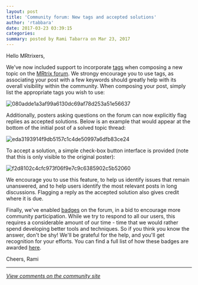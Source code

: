 ```yaml
---
layout: post
title: 'Community forum: New tags and accepted solutions'
author: 'rtabbara'
date: 2017-03-23 03:39:15
categories:
summary: posted by Rami Tabarra on Mar 23, 2017
---
```

Hello MRtrixers,

We've now included support to incorporate [tags](https://meta.discourse.org/t/the-official-discourse-tags-plugin-discourse-tagging/26482) when composing a new topic on the [MRtrix forum](http://community.mrtrix.org). We strongy encourage you to use tags, as associating your post with a few keywords should greatly help with its overall visibility within the community. When composing your post, simply list the appropriate tags you wish to use:

![080adde1a3af99a6130dc69af78d253a51e56637](https://community.mrtrix.org/uploads/default/original/2X/4/43de565901a2387733620de254769bee99a60f6f.png) 

Additionally, posters asking questions on the forum can now explicitly flag replies as accepted solutions. Below is an example that would appear at the bottom of the initial post of a solved topic thread:

![eda3193914f9db5157c1c4de50997a6dfb83ce24](https://community.mrtrix.org/uploads/default/original/2X/b/b39210167236467f25d716618ffcc2810fde6024.png) 

To accept a solution, a simple check-box button interface is provided (note that this is only visible to the original poster):

![f2d8102c4cfc973f06f9e7c9c6385902c5b52060](https://community.mrtrix.org/uploads/default/original/2X/7/70804f630630baed64ad9ddfb2efc0ee4ab8b618.png) 

We encourage you to use this feature, to help us identify issues that remain unanswered, and to help users identify the most relevant posts in long discussions. Flagging a reply as the accepted solution also gives credit where it is due.

Finally, we've enabled [badges](https://meta.discourse.org/t/what-are-badges/32540) on the forum, in a bid to encourage more community participation. While we try to respond to all our users, this requires a considerable amount of our time - time that we would rather spend developing better tools and techniques. So if you think you know the answer, don't be shy! We'll be grateful for the help, and you'll get recognition for your efforts. You can find a full list of how these badges are awarded [here](http://community.mrtrix.org/badges).

Cheers,
Rami

---

*[View comments on the community site](https://community.mrtrix.org/t/793)*

            